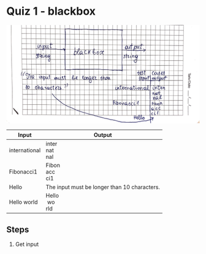 # Quiz 1 - blackbox

![](IMG_4716.JPG)

| **Input**     | **Output**                                   |
|---------------|----------------------------------------------|
| international | inter<br>nat<br>nal                          |
| Fibonacci1    | Fibon<br>acc<br>ci1                          |
| Hello         | The input must be longer than 10 characters. |
| Hello world   | Hello<br> &nbsp;wo<br>rld                    |

## Steps

1. Get input
